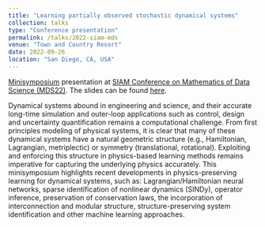 ```yaml
---
title: "Learning partially observed stochastic dynamical systems"
collection: talks
type: "Conference presentation"
permalink: /talks/2022-siam-mds
venue: "Town and Country Resort"
date: 2022-09-26
location: "San Diego, CA, USA"
---
```


[Minisymposium](https://meetings.siam.org/sess/dsp_programsess.cfm?SESSIONCODE=74451) presentation at [SIAM Conference on Mathematics of Data Science (MDS22)](https://www.siam.org/conferences/cm/conference/mds22). The slides can be found [here](../files/2022-siam-mds-slides.pdf).

Dynamical systems abound in engineering and science, and their accurate long-time simulation and outer-loop applications such as control, design and uncertainty quantification remains a computational challenge. From first principles modeling of physical systems, it is clear that many of these dynamical systems have a natural geometric structure (e.g., Hamiltonian, Lagrangian, metriplectic) or symmetry (translational, rotational). Exploiting and enforcing this structure in physics-based learning methods remains imperative for capturing the underlying physics accurately. This minisymposium highlights recent developments in physics-preserving learning for dynamical systems, such as: Lagrangian/Hamiltonian neural networks, sparse identification of nonlinear dynamics (SINDy), operator inference, preservation of conservation laws, the incorporation of interconnection and modular structure, structure-preserving system identification and other machine learning approaches.
